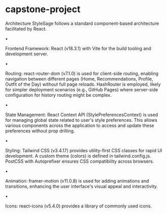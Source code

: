 # capstone-project
Architecture
StyleSage follows a standard component-based architecture facilitated by React.

•

Frontend Framework: React (v18.3.1) with Vite for the build tooling and development server.

•

Routing: react-router-dom (v7.1.0) is used for client-side routing, enabling navigation between different pages (Home, Recommendations, Profile, Outfit of the Day) without full page reloads. HashRouter is employed, likely for simpler deployment scenarios (e.g., GitHub Pages) where server-side configuration for history routing might be complex.

•

State Management: React Context API (StylePreferencesContext) is used for managing global state related to user's style preferences. This allows various components across the application to access and update these preferences without prop drilling.

•

Styling: Tailwind CSS (v3.4.17) provides utility-first CSS classes for rapid UI development. A custom theme (colors) is defined in tailwind.config.js. PostCSS with Autoprefixer ensures CSS compatibility across browsers.

•

Animation: framer-motion (v11.0.8) is used for adding animations and transitions, enhancing the user interface's visual appeal and interactivity.

•

Icons: react-icons (v5.4.0) provides a library of commonly used icons.

